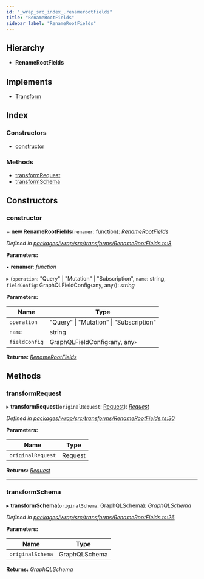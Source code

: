 ```yaml
---
id: "_wrap_src_index_.renamerootfields"
title: "RenameRootFields"
sidebar_label: "RenameRootFields"
---
```


## Hierarchy

* **RenameRootFields**

## Implements

* [Transform](/docs/api/interfaces/_utils_src_index_.transform)

## Index

### Constructors

* [constructor](_wrap_src_index_.renamerootfields.md#constructor)

### Methods

* [transformRequest](_wrap_src_index_.renamerootfields.md#transformrequest)
* [transformSchema](_wrap_src_index_.renamerootfields.md#transformschema)

## Constructors

###  constructor

\+ **new RenameRootFields**(`renamer`: function): *[RenameRootFields](_wrap_src_index_.renamerootfields)*

*Defined in [packages/wrap/src/transforms/RenameRootFields.ts:8](https://github.com/ardatan/graphql-tools/blob/master/packages/wrap/src/transforms/RenameRootFields.ts#L8)*

**Parameters:**

▪ **renamer**: *function*

▸ (`operation`: "Query" | "Mutation" | "Subscription", `name`: string, `fieldConfig`: GraphQLFieldConfig‹any, any›): *string*

**Parameters:**

Name | Type |
------ | ------ |
`operation` | "Query" &#124; "Mutation" &#124; "Subscription" |
`name` | string |
`fieldConfig` | GraphQLFieldConfig‹any, any› |

**Returns:** *[RenameRootFields](_wrap_src_index_.renamerootfields)*

## Methods

###  transformRequest

▸ **transformRequest**(`originalRequest`: [Request](/docs/api/interfaces/_utils_src_index_.request)): *[Request](/docs/api/interfaces/_utils_src_index_.request)*

*Defined in [packages/wrap/src/transforms/RenameRootFields.ts:30](https://github.com/ardatan/graphql-tools/blob/master/packages/wrap/src/transforms/RenameRootFields.ts#L30)*

**Parameters:**

Name | Type |
------ | ------ |
`originalRequest` | [Request](/docs/api/interfaces/_utils_src_index_.request) |

**Returns:** *[Request](/docs/api/interfaces/_utils_src_index_.request)*

___

###  transformSchema

▸ **transformSchema**(`originalSchema`: GraphQLSchema): *GraphQLSchema*

*Defined in [packages/wrap/src/transforms/RenameRootFields.ts:26](https://github.com/ardatan/graphql-tools/blob/master/packages/wrap/src/transforms/RenameRootFields.ts#L26)*

**Parameters:**

Name | Type |
------ | ------ |
`originalSchema` | GraphQLSchema |

**Returns:** *GraphQLSchema*
